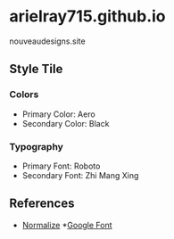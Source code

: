 # arielray715.github.io
nouveaudesigns.site

## Style Tile 
### Colors
* Primary Color: Aero
* Secondary Color: Black

### Typography
* Primary Font: Roboto
* Secondary Font: Zhi Mang Xing

## References
* [Normalize](https://necolas.github.io/normalize.css/)
*[Google Font](<link href="https://fonts.googleapis.com/css?family=Lobster&display=swap" rel="stylesheet"> )
